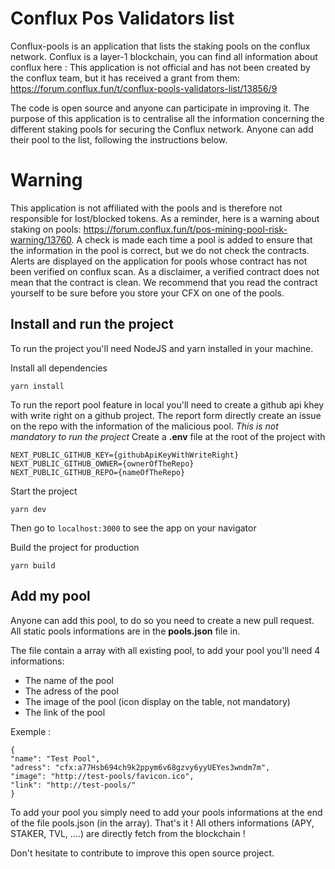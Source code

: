 # Conflux Pos Validators list

Conflux-pools is an application that lists the staking pools on the conflux network.
Conflux is a layer-1 blockchain, you can find all information about conflux here :
This application is not official and has not been created by the conflux team, but it has received a grant from them: https://forum.conflux.fun/t/conflux-pools-validators-list/13856/9

The code is open source and anyone can participate in improving it.
The purpose of this application is to centralise all the information concerning the different staking pools for securing the Conflux network.
Anyone can add their pool to the list, following the instructions below.

# Warning

This application is not affiliated with the pools and is therefore not responsible for lost/blocked tokens. As a reminder, here is a warning about staking on pools: https://forum.conflux.fun/t/pos-mining-pool-risk-warning/13760.
A check is made each time a pool is added to ensure that the information in the pool is correct, but we do not check the contracts.
Alerts are displayed on the application for pools whose contract has not been verified on conflux scan.
As a disclaimer, a verified contract does not mean that the contract is clean. We recommend that you read the contract yourself to be sure before you store your CFX on one of the pools.

## Install and run the project

To run the project you'll need NodeJS and yarn installed in your machine.

Install all dependencies

    yarn install

To run the report pool feature in local you'll need to create a github api khey with write right on a github project.
The report form directly create an issue on the repo with the information of the malicious pool.
_This is not mandatory to run the project_
Create a **.env** file at the root of the project with

    NEXT_PUBLIC_GITHUB_KEY={githubApiKeyWithWriteRight}
    NEXT_PUBLIC_GITHUB_OWNER={ownerOfTheRepo}
    NEXT_PUBLIC_GITHUB_REPO={nameOfTheRepo}

Start the project

    yarn dev

Then go to `localhost:3000` to see the app on your navigator

Build the project for production

    yarn build

## Add my pool

Anyone can add this pool, to do so you need to create a new pull request.
All static pools informations are in the **pools.json** file in.

The file contain a array with all existing pool, to add your pool you'll need 4 informations:

- The name of the pool
- The adress of the pool
- The image of the pool (icon display on the table, not mandatory)
- The link of the pool

Exemple :

    {
    "name": "Test Pool",
    "adress": "cfx:a77Hsb694ch9k2ppym6v68gzvy6yyUEYes3wndm7m",
    "image": "http://test-pools/favicon.ico",
    "link": "http://test-pools/"
    }

To add your pool you simply need to add your pools informations at the end of the file pools.json (in the array).
That's it !
All others informations (APY, STAKER, TVL, ....) are directly fetch from the blockchain !

Don't hesitate to contribute to improve this open source project.
